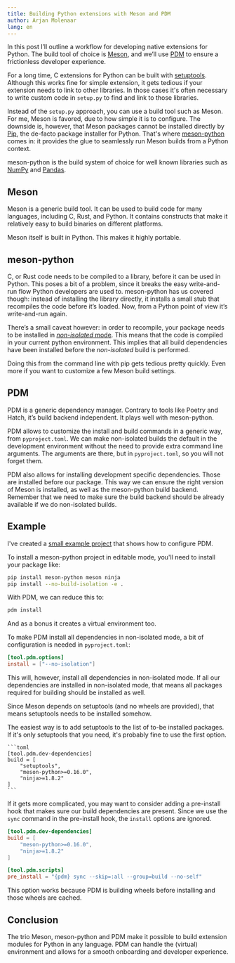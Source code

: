 ```yaml
---
title: Building Python extensions with Meson and PDM
author: Arjan Molenaar
lang: en
---
```


In this post I’ll outline a workflow for developing native extensions for Python. The build tool of choice is
[Meson](http://mesonbuild.com/), and we’ll use [PDM](https://pdm-project.org) to ensure a frictionless developer
experience.

For a long time, C extensions for Python can be built with
[setuptools](https://setuptools.pypa.io/en/latest/userguide/ext_modules.html). Although this works fine for simple
extension, it gets tedious if your extension needs to link to other libraries. In those cases it's often necessary to
write custom code in `setup.py` to find and link to those libraries.

<!--break-->

Instead of the `setup.py` approach, you can use a build tool such as Meson. For me, Meson is favored, due to how simple
it is to configure. The downside is, however, that Meson packages cannot be installed directly by
[Pip](https://pip.pypa.io/), the de-facto package installer for Python. That's where
[meson-python](https://mesonbuild.com/meson-python/) comes in: it provides the glue to seamlessly run Meson builds from
a Python context.

meson-python is the build system of choice for well known libraries such as [NumPy](https://github.com/numpy/numpy) and [Pandas](https://github.com/pandas-dev/pandas/).

## Meson

Meson is a generic build tool. It can be used to build code for many languages, including C, Rust, and Python. It
contains constructs that make it relatively easy to build binaries on different platforms.

Meson itself is built in Python. This makes it highly portable.

## meson-python

C, or Rust code needs to be compiled to a library, before it can be used in Python. This poses a bit of a problem, since
it breaks the easy write-and-run flow Python developers are used to. meson-python has us covered though: instead of
installing the library directly, it installs a small stub that recompiles the code before it’s loaded. Now, from a Python
point of view it’s write-and-run again.

There’s a small caveat however: in order to recompile, your package needs to be installed in [_non-isolated_
mode](https://pip.pypa.io/en/stable/reference/build-system/pyproject-toml/#build-isolation). This means that the code is
compiled in your current python environment. This implies that all build dependencies have been installed before the
_non-isolated_ build is performed.

Doing this from the command line with pip gets tedious pretty quickly. Even more if you want to customize a few Meson
build settings.

## PDM

PDM is a generic dependency manager. Contrary to tools like Poetry and Hatch, it’s build backend independent. It plays
well with meson-python.

PDM allows to customize the install and build commands in a generic way, from `pyproject.toml`. We can make non-isolated
builds the default in the development environment without the need to provide extra command line arguments. The
arguments are there, but in `pyproject.toml`, so you will not forget them.

PDM also allows for installing development specific dependencies. Those are installed before our package. This way we
can ensure the right version of Meson is installed, as well as the meson-python build backend. Remember that we need to
make sure the build backend should be already available if we do non-isolated builds.

## Example

I've created a [small example project](https://github.com/amolenaar/meson-python-pdm-example) that shows how to
configure PDM.

To install a meson-python project in editable mode, you'll need to install your package
like:

```bash
pip install meson-python meson ninja
pip install --no-build-isolation -e .
```

With PDM, we can reduce this to:

```bash
pdm install
```

And as a bonus it creates a virtual environment too.

To make PDM install all dependencies in non-isolated mode, a bit of configuration is needed in `pyproject.toml`:

```toml
[tool.pdm.options]
install = ["--no-isolation"]
```

This will, however, install all dependencies in non-isolated mode. If all our dependencies are installed in non-isolated
mode, that means all packages required for building should be installed as well.

Since Meson depends on setuptools (and no wheels are provided), that means setuptools needs to be installed somehow.

The easiest way is to add setuptools to the list of to-be installed packages. If it's only setuptools that you need,
it's probably fine to use the first option.

    ```toml
    [tool.pdm.dev-dependencies]
    build = [
        "setuptools",
        "meson-python>=0.16.0",
        "ninja>=1.8.2"
    ]
    ```

If it gets more complicated, you may want to consider adding a pre-install hook that makes sure our build dependencies
are present. Since we use the `sync` command in the pre-install hook, the `install` options are ignored.

```toml
[tool.pdm.dev-dependencies]
build = [
    "meson-python>=0.16.0",
    "ninja>=1.8.2"
]

[tool.pdm.scripts]
pre_install = "{pdm} sync --skip=:all --group=build --no-self"
```

This option works because PDM is building wheels before installing and those wheels are cached.

## Conclusion

The trio Meson, meson-python and PDM make it possible to build extension modules for Python in any language. PDM can
handle the (virtual) environment and allows for a smooth onboarding and developer experience.
